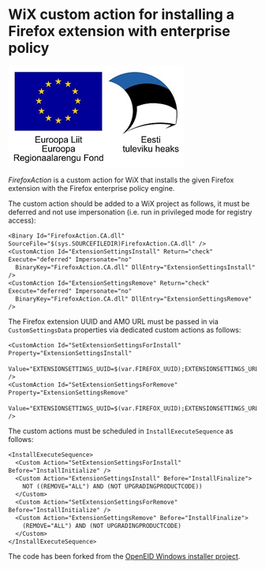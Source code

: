 # WiX custom action for installing a Firefox extension with enterprise policy

![European Regional Development Fund](https://github.com/open-eid/DigiDoc4-Client/blob/master/client/images/EL_Regionaalarengu_Fond.png)

*FirefoxAction* is a custom action for WiX that installs the given Firefox
extension with the Firefox enterprise policy engine.

The custom action should be added to a WiX project as follows, it must be deferred
and not use impersonation (i.e. run in privileged mode for registry access):

    <Binary Id="FirefoxAction.CA.dll" SourceFile="$(sys.SOURCEFILEDIR)FirefoxAction.CA.dll" />
    <CustomAction Id="ExtensionSettingsInstall" Return="check" Execute="deferred" Impersonate="no"
      BinaryKey="FirefoxAction.CA.dll" DllEntry="ExtensionSettingsInstall" />
    <CustomAction Id="ExtensionSettingsRemove" Return="check" Execute="deferred" Impersonate="no"
      BinaryKey="FirefoxAction.CA.dll" DllEntry="ExtensionSettingsRemove" />

The Firefox extension UUID and AMO URL must be passed in via `CustomSettingsData` properties via
dedicated custom actions as follows:

    <CustomAction Id="SetExtensionSettingsForInstall" Property="ExtensionSettingsInstall"
      Value="EXTENSIONSETTINGS_UUID=$(var.FIREFOX_UUID);EXTENSIONSETTINGS_URL=$(var.FIREFOX_URL)" />
    <CustomAction Id="SetExtensionSettingsForRemove" Property="ExtensionSettingsRemove"
      Value="EXTENSIONSETTINGS_UUID=$(var.FIREFOX_UUID);EXTENSIONSETTINGS_URL=$(var.FIREFOX_URL)" />

The custom actions must be scheduled in `InstallExecuteSequence` as follows: 

    <InstallExecuteSequence>
      <Custom Action="SetExtensionSettingsForInstall" Before="InstallInitialize" />
      <Custom Action="ExtensionSettingsInstall" Before="InstallFinalize">
        NOT ((REMOVE="ALL") AND (NOT UPGRADINGPRODUCTCODE))
      </Custom>
      <Custom Action="SetExtensionSettingsForRemove" Before="InstallInitialize" />
      <Custom Action="ExtensionSettingsRemove" Before="InstallFinalize">
        (REMOVE="ALL") AND (NOT UPGRADINGPRODUCTCODE)
      </Custom>
    </InstallExecuteSequence>

The code has been forked from the [OpenEID Windows installer project](https://github.com/open-eid/windows-installer/blob/master/FirefoxActionWix/).
